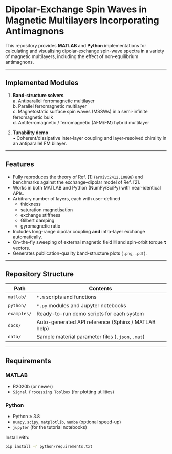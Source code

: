 # Dipolar-Exchange Spin Waves in Magnetic Multilayers Incorporating Antimagnons

This repository provides **MATLAB** and **Python** implementations for calculating and visualising dipolar-exchange spin-wave spectra in a variety of magnetic multilayers, including the effect of non-equilibrium antimagnons.

---

## Implemented Modules

1. **Band-structure solvers**  
   a. Antiparallel ferromagnetic multilayer  
   b. Parallel ferromagnetic multilayer  
   c. Magnetostatic surface spin waves (MSSWs) in a semi-infinite ferromagnetic bulk  
   d. Antiferromagnetic / ferromagnetic (AFM/FM) hybrid multilayer  

2. **Tunability demo**  
   • Coherent/dissipative inter-layer coupling and layer-resolved chirality in an antiparallel FM bilayer.

---

## Features

* Fully reproduces the theory of Ref. [1] (`arXiv:2412.10888`) and benchmarks against the exchange–dipolar model of Ref. [2].  
* Works in both MATLAB and Python (NumPy/SciPy) with near-identical APIs.  
* Arbitrary number of layers, each with user-defined  
  * thickness  
  * saturation magnetisation  
  * exchange stiffness  
  * Gilbert damping  
  * gyromagnetic ratio  
* Includes long-range dipolar coupling **and** intra-layer exchange automatically.  
* On-the-fly sweeping of external magnetic field **H** and spin-orbit torque **τ** vectors.  
* Generates publication-quality band-structure plots (`.png`, `.pdf`).

---

## Repository Structure

| Path | Contents |
|------|----------|
| `matlab/` | `*.m` scripts and functions |
| `python/` | `*.py` modules and Jupyter notebooks |
| `examples/` | Ready-to-run demo scripts for each system |
| `docs/` | Auto-generated API reference (Sphinx / MATLAB help) |
| `data/` | Sample material parameter files (`.json`, `.mat`) |

---

## Requirements

### MATLAB
* R2020b (or newer)  
* `Signal Processing Toolbox` (for plotting utilities)

### Python
* Python ≥ 3.8  
* `numpy`, `scipy`, `matplotlib`, `numba` (optional speed-up)  
* `jupyter` (for the tutorial notebooks)

Install with:

```bash
pip install -r python/requirements.txt
